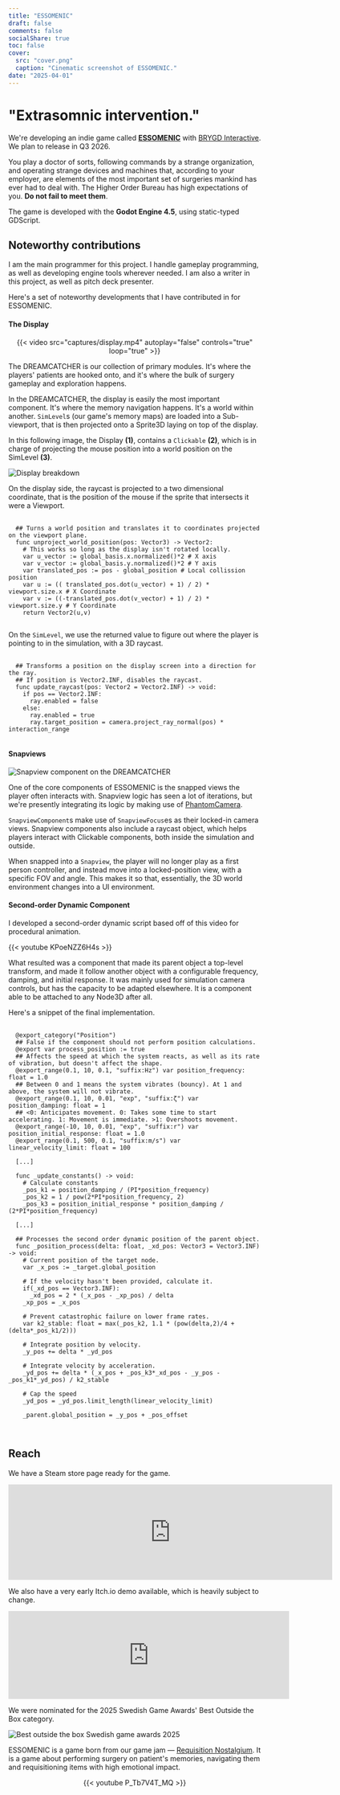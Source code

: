 ```yaml
---
title: "ESSOMENIC"
draft: false
comments: false
socialShare: true
toc: false
cover:
  src: "cover.png"
  caption: "Cinematic screenshot of ESSOMENIC."
date: "2025-04-01"
---
```


# "Extrasomnic intervention."

We're developing an indie game called
[**ESSOMENIC**](https://store.steampowered.com/app/4057180/ESSOMENIC/) with
[BRYGD Interactive](https://linktr.ee/BRYGDinteractive). We plan to release in
Q3 2026.

You play a doctor of sorts, following commands by a strange organization, and
operating strange devices and machines that, according to your employer, are
elements of the most important set of surgeries mankind has ever had to deal
with. The Higher Order Bureau has high expectations of you. **Do not fail to
meet them**.

The game is developed with the **Godot Engine 4.5**, using static-typed
GDScript.

<!--more-->

## Noteworthy contributions

I am the main programmer for this project. I handle gameplay programming, as
well as developing engine tools wherever needed. I am also a writer in this
project, as well as pitch deck presenter.

Here's a set of noteworthy developments that I have contributed in for
ESSOMENIC.

#### The Display

<center>
{{< video src="captures/display.mp4" autoplay="false" controls="true" loop="true" >}}
</center>

The DREAMCATCHER is our collection of primary modules. It's where the players'
patients are hooked onto, and it's where the bulk of surgery gameplay and
exploration happens.

In the DREAMCATCHER, the display is easily the most important component. It's
where the memory navigation happens. It's a world within another. `SimLevel`s
(our game's memory maps) are loaded into a Sub-viewport, that is then projected
onto a Sprite3D laying on top of the display.

In this following image, the Display **(1)**, contains a `Clickable` **(2)**,
which is in charge of projecting the mouse position into a world position on the
SimLevel **(3)**.

![Display breakdown](captures/display_breakdown.png)

On the display side, the raycast is projected to a two dimensional coordinate,
that is the position of the mouse if the sprite that intersects it were a
Viewport.

<pre class="language-gdscript">
  <code>
  ## Turns a world position and translates it to coordinates projected on the viewport plane.
  func unproject_world_position(pos: Vector3) -> Vector2:
    # This works so long as the display isn't rotated locally.
    var u_vector := global_basis.x.normalized()*2 # X axis
    var v_vector := global_basis.y.normalized()*2 # Y axis
    var translated_pos := pos - global_position # Local collission position
    var u := (( translated_pos.dot(u_vector) + 1) / 2) * viewport.size.x # X Coordinate
    var v := ((-translated_pos.dot(v_vector) + 1) / 2) * viewport.size.y # Y Coordinate
    return Vector2(u,v)
  </code>
</pre>

On the `SimLevel`, we use the returned value to figure out where the player is
pointing to in the simulation, with a 3D raycast.

<pre class="language-gdscript">
  <code>
  ## Transforms a position on the display screen into a direction for the ray.
  ## If position is Vector2.INF, disables the raycast.
  func update_raycast(pos: Vector2 = Vector2.INF) -> void:
    if pos == Vector2.INF:
      ray.enabled = false
    else:
      ray.enabled = true
      ray.target_position = camera.project_ray_normal(pos) * interaction_range
  </code>
</pre>

#### Snapviews

![Snapview component on the DREAMCATCHER](captures/snapview.png)

One of the core components of ESSOMENIC is the snapped views the player often
interacts with. Snapview logic has seen a lot of iterations, but we're presently
integrating its logic by making use of
[PhantomCamera](https://phantom-camera.dev/).

`SnapviewComponent`s make use of `SnapviewFocus`es as their locked-in camera
views. Snapview components also include a raycast object, which helps players
interact with Clickable components, both inside the simulation and outside.

When snapped into a `Snapview`, the player will no longer play as a first person
controller, and instead move into a locked-position view, with a specific FOV
and angle. This makes it so that, essentially, the 3D world environment changes
into a UI environment.

#### Second-order Dynamic Component

I developed a second-order dynamic script based off of this video for procedural
animation.

{{< youtube KPoeNZZ6H4s >}}

What resulted was a component that made its parent object a top-level transform,
and made it follow another object with a configurable frequency, damping, and
initial response. It was mainly used for simulation camera controls, but has the
capacity to be adapted elsewhere. It is a component able to be attached to any
Node3D after all.

Here's a snippet of the final implementation.

<pre class="language-gdscript">
  <code>
  @export_category("Position")
  ## False if the component should not perform position calculations.
  @export var process_position := true
  ## Affects the speed at which the system reacts, as well as its rate of vibration, but doesn't affect the shape.
  @export_range(0.1, 10, 0.1, "suffix:Hz") var position_frequency: float = 1.0
  ## Between 0 and 1 means the system vibrates (bouncy). At 1 and above, the system will not vibrate.
  @export_range(0.1, 10, 0.01, "exp", "suffix:ζ") var position_damping: float = 1
  ## <0: Anticipates movement. 0: Takes some time to start accelerating. 1: Movement is immediate. >1: Overshoots movement.
  @export_range(-10, 10, 0.01, "exp", "suffix:r") var position_initial_response: float = 1.0
  @export_range(0.1, 500, 0.1, "suffix:m/s") var linear_velocity_limit: float = 100

  [...]

  func _update_constants() -> void:
    # Calculate constants
    _pos_k1 = position_damping / (PI*position_frequency)
    _pos_k2 = 1 / pow(2*PI*position_frequency, 2)
    _pos_k3 = position_initial_response * position_damping / (2*PI*position_frequency)

  [...]

  ## Processes the second order dynamic position of the parent object.
  func _position_process(delta: float, _xd_pos: Vector3 = Vector3.INF) -> void:
    # Current position of the target node.
    var _x_pos := _target.global_position

    # If the velocity hasn't been provided, calculate it.
    if(_xd_pos == Vector3.INF):
      _xd_pos = 2 * (_x_pos - _xp_pos) / delta
    _xp_pos = _x_pos

    # Prevent catastrophic failure on lower frame rates.
    var k2_stable: float = max(_pos_k2, 1.1 * (pow(delta,2)/4 + (delta*_pos_k1/2)))

    # Integrate position by velocity.
    _y_pos += delta * _yd_pos

    # Integrate velocity by acceleration.
    _yd_pos += delta * (_x_pos + _pos_k3*_xd_pos - _y_pos - _pos_k1*_yd_pos) / k2_stable

    # Cap the speed
    _yd_pos = _yd_pos.limit_length(linear_velocity_limit)

    _parent.global_position = _y_pos + _pos_offset

  </code>
</pre>

## Reach

We have a Steam store page ready for the game.

<center>
<iframe src="https://store.steampowered.com/widget/4057180/" frameborder="0" width="646" height="190"></iframe>
</center>

We also have a very early Itch.io demo available, which is heavily subject to
change.

<center>
<iframe frameborder="0" src="https://itch.io/embed/3760246?border_width=5&amp;bg_color=4c566a&amp;fg_color=d8dee9&amp;link_color=b48ead&amp;border_color=292e39" width="560" height="175"><a href="https://brygdinteractive.itch.io/essomenic">ESSOMENIC by BRYGD Interactive</a></iframe>
</center>

We were nominated for the 2025 Swedish Game Awards' Best Outside the Box
category.

![Best outside the box Swedish game awards 2025](captures/best_otb.png)

ESSOMENIC is a game born from our game jam —
[Requisition Nostalgium](../game-jams/#requisition-nostalgiumhttpsedneedsbreaditchiorequisition-nostalgium).
It is a game about performing surgery on patient's memories, navigating them and
requisitioning items with high emotional impact.

<center>
{{< youtube P_Tb7V4T_MQ >}}
</center>
